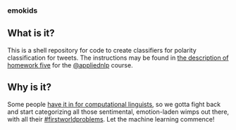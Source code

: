 ### emokids

## What is it?

This is a shell repository for code to create classifiers for polarity classification for tweets. The instructions may be found in [the description of homework five](https://github.com/utcompling/applied-nlp/wiki/Homework5) for the [@appliednlp](http://twitter.com/appliednlp) course.

## Why is it?

Some people [have it in for computational linguists](http://xkcd.com/114/), so we gotta fight back and start categorizing all those sentimental, emotion-laden wimps out there, with all their [#firstworldproblems](https://twitter.com/search?q=%23firstworldproblems&src=tyah). Let the machine learning commence!





